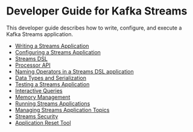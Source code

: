 # Developer Guide for Kafka Streams

This developer guide describes how to write, configure, and execute a
Kafka Streams application.

-   [Writing a Streams Application](write-streams)
-   [Configuring a Streams Application](config-streams)
-   [Streams DSL](dsl-api)
-   [Processor API](processor-api)
-   [Naming Operators in a Streams DSL application](dsl-topology-naming)
-   [Data Types and Serialization](datatypes)
-   [Testing a Streams Application](testing)
-   [Interactive Queries](interactive-queries)
-   [Memory Management](memory-mgmt)
-   [Running Streams Applications](running-app)
-   [Managing Streams Application Topics](manage-topics)
-   [Streams Security](security)
-   [Application Reset Tool](app-reset-tool)
